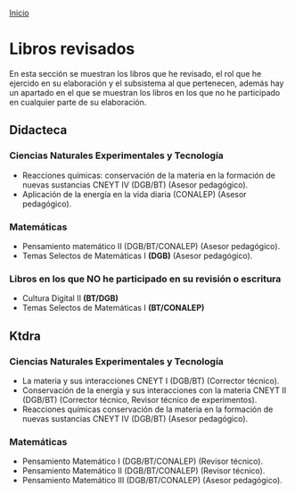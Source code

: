 [Inicio](indexesp.md)

# Libros revisados

En esta sección se muestran los libros que he revisado, el rol que he ejercido en su elaboración y el subsistema al que pertenecen, además hay un apartado en el que se muestran los libros en los que no he participado en cualquier parte de su elaboración.

## Didacteca

### Ciencias Naturales Experimentales y Tecnología
- Reacciones químicas: conservación de la materia en la formación de nuevas sustancias CNEYT IV (DGB/BT) (Asesor pedagógico).
- Aplicación de la energía en la vida diaria (CONALEP) (Asesor pedagógico).

### Matemáticas

- Pensamiento matemático II (DGB/BT/CONALEP) (Asesor pedagógico).
- Temas Selectos de Matemáticas I **(DGB)** (Asesor pedagógico).

### Libros en los que **NO** he participado en su revisión o escritura

- Cultura Digital II **(BT/DGB)**
- Temas Selectos de Matemáticas I **(BT/CONALEP)**

## Ktdra

### Ciencias Naturales Experimentales y Tecnología

- La materia y sus interacciones CNEYT I (DGB/BT) (Corrector técnico).
- Conservación de la energía y sus interacciones con la materia CNEYT II (DGB/BT) (Corrector técnico, Revisor técnico de experimentos).
- Reacciones químicas conservación de la materia en la formación de nuevas sustancias CNEYT IV (DGB/BT) (Asesor pedagógico).

### Matemáticas

- Pensamiento Matemático I (DGB/BT/CONALEP) (Revisor técnico).
- Pensamiento Matemático II (DGB/BT/CONALEP) (Revisor técnico).
- Pensamiento Matemático III (DGB/BT/CONALEP) (Asesor pedagógico).
